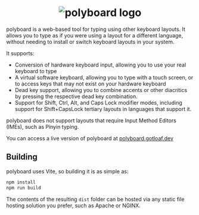 <h1 align="center">
    <img alt="polyboard logo" src="/.github/artefacts/polyboard_header.gif">
</h1>

polyboard is a web-based tool for typing using other keyboard layouts. It allows you to type as if you were using a layout for a different language, without needing to install or switch keyboard layouts in your system.

It supports:
- Conversion of hardware keyboard input, allowing you to use your real keyboard to type
- A virtual software keyboard, allowing you to type with a touch screen, or to access keys that may not exist on your hardware keyboard
- Dead key support, allowing you to combine accents or other diacritics by pressing the respective dead key combination.
- Support for Shift, Ctrl, Alt, and Caps Lock modifier modes, including support for Shift+CapsLock tertiary layouts in languages that support it.

polyboard does not support layouts that require Input Method Editors (IMEs), such as Pinyin typing.

You can access a live version of polyboard at [polyboard.gotloaf.dev](https://polyboard.gotloaf.dev/)

## Building

polyboard uses Vite, so building it is as simple as:
```bash
npm install
npm run build
```
The contents of the resulting `dist` folder can be hosted via any static file hosting solution you prefer, such as Apache or NGINX.
